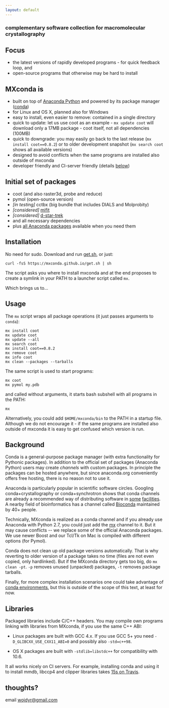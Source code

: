 ```yaml
---
layout: default
---
```


### complementary software collection for macromolecular crystallography

## Focus

- the latest versions of rapidly developed programs - for quick feedback loop, and
- open-source programs that otherwise may be hard to install

## MXconda is

- built on top of [Anaconda Python](https://www.continuum.io/anaconda)
  and powered by its package manager
  ([conda](http://conda.pydata.org/docs/))
- for Linux and OS X, planned also for Windows
- easy to install, even easier to remove: contained in a single directory
- quick to update: let us use coot as an example - `mx update coot`
  will download only a 17MB package - coot itself, not all dependencies (100MB)
- quick to downgrade: you may easily go back to the last release
  (`mx install coot==0.8.2`) or to older development snapshot
  (`mx search coot` shows all available versions)
- designed to avoid conflicts when the same programs are installed
  also outside of mxconda
- developer friendly and CI-server friendly (details [below](#libraries))

## Initial set of packages

 - coot (and also raster3d, probe and reduce)
 - pymol (open-source version)
 - *[in testing]* cctbx (big bundle that includes DIALS and Molprobity)
 - *[considered]* [mifit](https://github.com/mifit/mifit)
 - *[considered]* [d-star-trek](https://github.com/tlhrigaku/d-star-trek)
 - and all necessary dependencies
 - plus [all Anaconda packages](http://docs.continuum.io/anaconda/pkg-docs)
   available when you need them


## Installation

No need for sudo.
Download and run [get.sh](https://mxconda.github.io/git.sh),
or just:

    curl -fsS https://mxconda.github.io/get.sh | sh

The script asks you where to install mxconda and at the end
proposes to create a symlink in your PATH to a launcher script called `mx`.

Which brings us to...

## Usage

The `mx` script wraps all package operations (it just passes arguments to `conda`):

    mx install coot
    mx update coot
    mx update --all
    mx search coot
    mx install coot==0.8.2
    mx remove coot
    mx info coot
    mx clean --packages --tarballs

The same script is used to start programs:

    mx coot
    mx pymol my.pdb

and called without arguments, it starts bash subshell with all programs
in the PATH:

    mx

Alternatively, you could add `$HOME/mxconda/bin` to the PATH
in a startup file. Although we do not encourage it -
if the same programs are installed also outside of mxconda
it is easy to get confused which version is run.

## Background

Conda is a general-purpose package manager (with extra functionality
for Pythonic packages). In addition to the official set of packages
(Anaconda Python) users may create _channels_ with custom packages.
In principle the packages can be hosted anywhere, but since anaconda.org
conveniently offers free hosting, there is no reason not to use it.

Anaconda is particularly popular in scientific software circles.
Googling conda+crystallography or conda+synchrotron shows that conda
channels are already a recommended way of distributing software
in [some](http://www.chess.cornell.edu/software/anaconda/index.htm)
[facilities](https://nsls-ii.github.io/conda.html).
A nearby field of bioinformatics has a channel called
[Bioconda](https://bioconda.github.io/) maintained by 40+ people.

Technically, MXconda is realized as a conda channel and
if you already use Anaconda with Python 2.7, you could just
add the [mx](https://conda.anaconda.org/mx) channel to it.
But it may cause conflicts -- we replace some of the official
Anaconda packages. We use newer Boost and our Tcl/Tk on Mac is
compiled with different options (for Pymol).

Conda does not clean up old package versions automatically.
That is why reverting to older version of a package takes no time
(files are not even copied, only hardlinked).
But if the MXconda directory gets too big, do `mx clean -pt`.
`-p` removes unused (unpacked) packages, `-t` removes package tarballs.

Finally, for more complex installation scenarios one could take advantage of
[conda environments](http://conda.pydata.org/docs/using/envs.html),
but this is outside of the scope of this text, at least for now.

## Libraries

Packaged libraries include C/C++ headers. You may compile own programs
linking with libraries from MXconda, if you use the same C++ ABI:

- Linux packages are built with GCC 4.x. If you use GCC 5+ you need
  `-D_GLIBCXX_USE_CXX11_ABI=0` and possibly also `-std=c++98`.

- OS X packages are built with `-stdlib=libstdc++` for compatibility with 10.6.

It all works nicely on CI servers. For example, installing conda and
using it to install mmdb, libccp4 and clipper libraries takes
[15s on Travis](https://travis-ci.org/ccp4/dimple/builds/111474656#L130).


## thoughts?

email wojdyr@gmail.com

